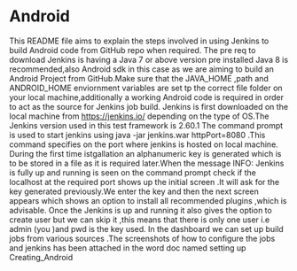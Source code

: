 # Android
This README file aims to explain the steps involved in using Jenkins to build Android code from GitHub repo when required.
The pre req to download Jenkins is having a Java 7 or above version pre installed Java 8 is recommended,also Android sdk in this case as we are aiming to build an Android Project from GitHub.Make sure that the JAVA_HOME ,path and ANDROID_HOME enviornment variables are set tp the correct file folder on your local machine,additionally a working Android code is required in order to act as the source for Jenkins job build.
Jenkins is first downloaded on the local machine from https://jenkins.io/ depending on the type of OS.The Jenkins version used in this test framework is 2.60.1
The command prompt is used to start jenkins using java -jar jenkins.war httpPort=8080 .This command specifies on the port where jenkins is hosted on local machine.
During the first time istgallation an alphanumeric key is generated which is to be stored in a file as it is required later.When the message INFO: Jenkins is fully up and running is seen on the command prompt check if the localhost at the required port shows up the initial screen .It will ask for the key generated previously.We enter the key and then the next screen appears which shows an option to install all recommended plugins ,which is advisable.
Once the Jenkins is up and running it also gives the option to create user but we can skip it ,this means that there is only one user i.e admin (you )and pwd is the key used.
In the dashboard we can set up build jobs from various sources .The screenshots of how to configure the jobs and jenkins has been attached in the word doc named setting up Creating_Android
